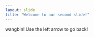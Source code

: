 ```yaml
---
layout: slide
title: "Welcome to our second slide!"
---
```

wangbin!
Use the left arrow to go back!
